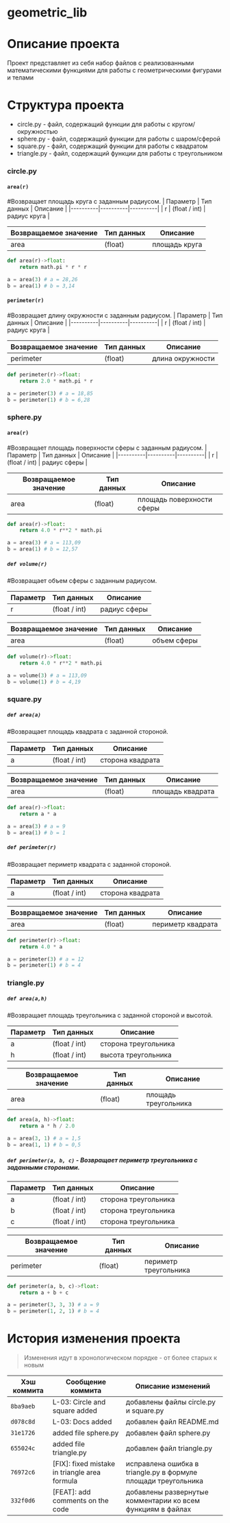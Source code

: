 # geometric_lib
# Описание проекта
Проект представляет из себя набор файлов с реализованными математическими функциями для работы с геометрическими фигурами и телами
# Структура проекта
- circle.py - файл, содержащий функции для работы с кругом/окружностью
- sphere.py - файл, содержащий функции для работы с шаром/сферой
- square.py - файл, содержащий функции для работы с квадратом
- triangle.py - файл, содержащий функции для работы с треугольником

### circle.py
#### `area(r)`
#Возвращает площадь круга с заданным радиусом.
| Параметр | Тип данных | Описание |
|----------|----------|----------|
| r |  (float / int) | радиус круга |

| Возвращаемое значение | Тип данных | Описание |
|----------|----------|----------|
| area |  (float) | площадь круга |
```python
def area(r)->float:
    return math.pi * r * r

a = area(3) # a = 28,26
b = area(1) # b = 3,14
``` 

#### `perimeter(r)`
#Возвращает длину окружности с заданным радиусом.
| Параметр | Тип данных | Описание |
|----------|----------|----------|
| r |  (float / int) | радиус круга |

| Возвращаемое значение | Тип данных | Описание |
|----------|----------|----------|
| perimeter |  (float) | длина окружности |
```python
def perimeter(r)->float:
    return 2.0 * math.pi * r

a = perimeter(3) # a = 18,85
b = perimeter(1) # b = 6,28
``` 

### sphere.py
#### `area(r)`
#Возвращает площадь поверхности сферы с заданным радиусом.
| Параметр | Тип данных | Описание |
|----------|----------|----------|
| r |  (float / int) | радиус сферы |

| Возвращаемое значение | Тип данных | Описание |
|----------|----------|----------|
| area |  (float) | площадь поверхности сферы |
```python
def area(r)->float:
    return 4.0 * r**2 * math.pi

a = area(3) # a = 113,09
b = area(1) # b = 12,57
``` 

##### `def volume(r)` 
#Возвращает объем сферы с заданным радиусом.

| Параметр | Тип данных | Описание |
|----------|----------|----------|
| r |  (float / int) | радиус сферы |

| Возвращаемое значение | Тип данных | Описание |
|----------|----------|----------|
| area |  (float) | объем сферы |
```python
def volume(r)->float:
    return 4.0 * r**2 * math.pi

a = volume(3) # a = 113,09
b = volume(1) # b = 4,19
``` 

### square.py
##### `def area(a)` 
#Возвращает площадь квадрата с заданной стороной.

| Параметр | Тип данных | Описание |
|----------|----------|----------|
| a |  (float / int) | сторона квадрата |

| Возвращаемое значение | Тип данных | Описание |
|----------|----------|----------|
| area |  (float) | площадь квадрата |
```python
def area(r)->float:
    return a * a

a = area(3) # a = 9
b = area(1) # b = 1
``` 
##### `def perimeter(r)`
#Возвращает периметр квадрата с заданной стороной.

| Параметр | Тип данных | Описание |
|----------|----------|----------|
| a |  (float / int) | сторона квадрата |

| Возвращаемое значение | Тип данных | Описание |
|----------|----------|----------|
| area |  (float) | периметр квадрата |
```python
def perimeter(r)->float:
    return 4.0 * a

a = perimeter(3) # a = 12
b = perimeter(1) # b = 4
``` 

### triangle.py
##### `def area(a,h)` 
#Возвращает площадь треугольника с заданной стороной и высотой.

| Параметр | Тип данных | Описание |
|----------|----------|----------|
| a |  (float / int) | сторона треугольника |
| h |  (float / int) | высота треугольника |

| Возвращаемое значение | Тип данных | Описание |
|----------|----------|----------|
| area |  (float) | площадь треугольника |
```python
def area(a, h)->float:
    return a * h / 2.0

a = area(3, 1) # a = 1,5
b = area(1, 1) # b = 0,5
``` 

##### `def perimeter(a, b, c)` - Возвращает периметр треугольника с заданными сторонами.

| Параметр | Тип данных | Описание |
|----------|----------|----------|
| a |  (float / int) | сторона треугольника |
| b |  (float / int) | сторона треугольника |
| c |  (float / int) | сторона треугольника |

| Возвращаемое значение | Тип данных | Описание |
|----------|----------|----------|
| perimeter |  (float) | периметр треугольника |
```python
def perimeter(a, b, c)->float:
    return a + b + c

a = perimeter(3, 3, 3) # a = 9
b = perimeter(1, 2, 1) # b = 4
``` 

# История изменения проекта
> Изменения идут в хронологическом порядке - от более старых к новым

| Хэш коммита | Сообщение коммита | Описание изменений |
|----------|----------|----------|
| `8ba9aeb` |  L-03: Circle and square added | добавлены файлы circle.py и square.py |
| `d078c8d` | L-03: Docs added | добавлен файл README.md |
| `31e1726` | added file sphere.py | добавлен файл sphere.py |
| `655024c` | added file triangle.py | добавлен файл triangle.py |
| `76972c6` |[FIX]: fixed mistake in triangle area formula | исправлена ошибка в triangle.py в формуле площади треугольника |
| `332f0d6` | [FEAT]: add comments on the code | добавлены развернутые комментарии ко всем функциям в файлах |
